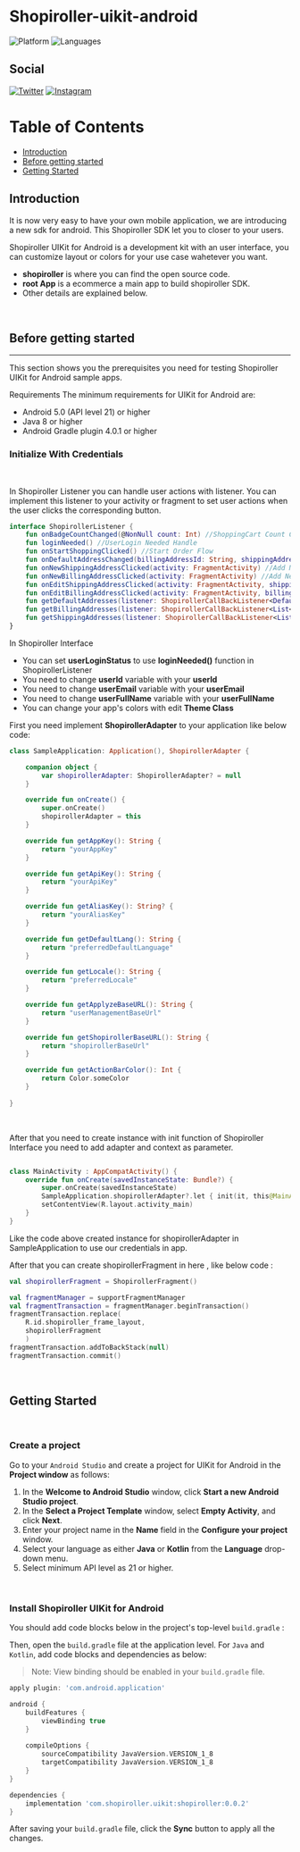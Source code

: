 # Shopiroller-uikit-android


![Platform](https://img.shields.io/badge/platform-Android-orange.svg)
![Languages](https://img.shields.io/badge/language-Kotlin-orange.svg)
<br>

Social
---

[![Twitter](https://img.shields.io/badge/Twitter-1DA1F2?style=for-the-badge&logo=twitter&logoColor=white)](https://twitter.com/shopiroller)
[![Instagram](https://img.shields.io/badge/Instagram-E4405F?style=for-the-badge&logo=instagram&logoColor=white)](https://www.instagram.com/shopiroller/)




Table of Contents
===
<!--ts-->
   * [Introduction](#introduction) 
   * [Before getting started](#before-getting-started)
   * [Getting Started](#getting-started)

<!--te-->

## Introduction

It is now very easy to have your own mobile application, we are introducing a new sdk for android. This Shopiroller SDK let you to closer to your users. 

Shopiroller UIKit for Android is a development kit with an user interface, you can customize layout or colors for your use case wahetever you want.

- **shopiroller** is where you can find the open source code.
- **root App** is a ecommerce a main app to build shopiroller SDK.
- Other details are explained below.

<br />

## Before getting started
---

This section shows you the prerequisites you need for testing Shopiroller UIKit for Android sample apps.

Requirements
The minimum requirements for UIKit for Android are:

* Android 5.0 (API level 21) or higher
* Java 8 or higher
* Android Gradle plugin 4.0.1 or higher

### Initialize With Credentials
<br>

In Shopiroller Listener you can handle user actions with listener. You can implement this listener to your activity or fragment to set user actions when the user clicks the corresponding button.

```kotlin
interface ShopirollerListener {
    fun onBadgeCountChanged(@NonNull count: Int) //ShoppingCart Count Changed
    fun loginNeeded() //UserLogin Needed Handle
    fun onStartShoppingClicked() //Start Order Flow
    fun onDefaultAddressChanged(billingAddressId: String, shippingAddressId: String) //Set Default Address
    fun onNewShippingAddressClicked(activity: FragmentActivity) //Add New Shipping Address
    fun onNewBillingAddressClicked(activity: FragmentActivity) //Add New Billing Address
    fun onEditShippingAddressClicked(activity: FragmentActivity, shippingAddress: UserShippingAddressModel) //Edit Shippinh Address
    fun onEditBillingAddressClicked(activity: FragmentActivity, billingAddressModel: UserBillingAddressModel) //Edit Billing Address
    fun getDefaultAddresses(listener: ShopirollerCallBackListener<DefaultAddressList>) //Get User's default address list
    fun getBillingAddresses(listener: ShopirollerCallBackListener<List<UserBillingAddressModel>>) //Get User's Billing Address List
    fun getShippingAddresses(listener: ShopirollerCallBackListener<List<UserShippingAddressModel>>) //Get User's Shipping Address List
}
```

In Shopiroller Interface 
* You can set **userLoginStatus** to use **loginNeeded()** function in ShopirollerListener
* You need to change **userId** variable with your **userId**
* You need to change **userEmail** variable with your **userEmail**
* You need to change **userFullName** variable with your **userFullName**
* You can change your app's colors with edit **Theme Class**

First you need implement **ShopirollerAdapter** to your application like below code:

```kotlin
class SampleApplication: Application(), ShopirollerAdapter {

    companion object {
        var shopirollerAdapter: ShopirollerAdapter? = null
    }

    override fun onCreate() {
        super.onCreate()
        shopirollerAdapter = this
    }

    override fun getAppKey(): String {
        return "yourAppKey"
    }

    override fun getApiKey(): String {
        return "yourApiKey"
    }

    override fun getAliasKey(): String? {
        return "yourAliasKey"
    }

    override fun getDefaultLang(): String {
        return "preferredDefaultLanguage"
    }

    override fun getLocale(): String {
        return "preferredLocale"
    }

    override fun getApplyzeBaseURL(): String {
        return "userManagementBaseUrl"
    }

    override fun getShopirollerBaseURL(): String {
        return "shopirollerBaseUrl"
    }

    override fun getActionBarColor(): Int {
        return Color.someColor
    }
    
}
```

<br>

After that you need to create instance with init function of Shopiroller Interface you need to add adapter and context as parameter.

```kotlin

class MainActivity : AppCompatActivity() {
    override fun onCreate(savedInstanceState: Bundle?) {
        super.onCreate(savedInstanceState)
        SampleApplication.shopirollerAdapter?.let { init(it, this@MainActivity) } //We created instance of Shopiroller Interface
        setContentView(R.layout.activity_main)
    }
}
```
Like the code above created instance for shopirollerAdapter in SampleApplication to use our credentials in app.

After that you can create shopirollerFragment in here , like below code : 

```kotlin
val shopirollerFragment = ShopirollerFragment()

val fragmentManager = supportFragmentManager
val fragmentTransaction = fragmentManager.beginTransaction()
fragmentTransaction.replace(
    R.id.shopiroller_frame_layout,
    shopirollerFragment
    )
fragmentTransaction.addToBackStack(null)
fragmentTransaction.commit()
```

<br>

## Getting Started
<br>

### Create a project

Go to your `Android Studio` and create a project for UIKit for Android in the **Project window** as follows:

1. In the **Welcome to Android Studio** window, click **Start a new Android Studio project**.
2. In the **Select a Project Template** window, select **Empty Activity**, and click **Next**.
3. Enter your project name in the **Name** field in the **Configure your project** window.
4. Select your language as either **Java** or **Kotlin** from the **Language** drop-down menu.
6. Select minimum API level as 21 or higher.
<br>

### Install Shopiroller UIKit for Android

You should add code blocks below in the project's top-level `build.gradle` :

Then, open the `build.gradle` file at the application level. For `Java` and `Kotlin`, add code blocks and dependencies as below:

> Note: View binding should be enabled in your `build.gradle` file.

```gradle
apply plugin: 'com.android.application'

android {    
    buildFeatures {
        viewBinding true
    }
    
    compileOptions {
        sourceCompatibility JavaVersion.VERSION_1_8
        targetCompatibility JavaVersion.VERSION_1_8
    }
}

dependencies {
    implementation 'com.shopiroller.uikit:shopiroller:0.0.2'
}
```

After saving your `build.gradle` file, click the **Sync** button to apply all the changes. 

<br />
